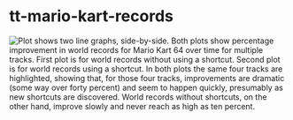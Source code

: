 # tt-mario-kart-records

![Plot shows two line graphs, side-by-side. Both plots show percentage improvement in world records for Mario Kart 64 over time for multiple tracks. First plot is for world records without using a shortcut. Second plot is for world records using a shortcut. In both plots the same four tracks are highlighted, showing that, for those four tracks, improvements are dramatic (some way over forty percent) and seem to happen quickly, presumably as new shortcuts are discovered. World records without shortcuts, on the other hand, improve slowly and never reach as high as ten percent.](mario-kart.png)

